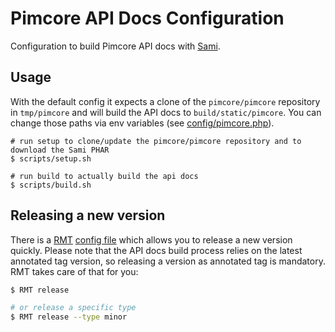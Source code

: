 # Pimcore API Docs Configuration

Configuration to build Pimcore API docs with [Sami](https://github.com/FriendsOfPHP/Sami).


## Usage

With the default config it expects a clone of the `pimcore/pimcore` repository in `tmp/pimcore` and will build the API docs
to `build/static/pimcore`. You can change those paths via env variables (see [config/pimcore.php](./config/pimcore.php)).

```shell
# run setup to clone/update the pimcore/pimcore repository and to download the Sami PHAR
$ scripts/setup.sh

# run build to actually build the api docs
$ scripts/build.sh
```


## Releasing a new version

There is a [RMT](https://github.com/liip/RMT) [config file](./.rmt.yml) which allows you to release a new version quickly.
Please note that the API docs build process relies on the latest annotated tag version, so releasing a version as annotated
tag is mandatory. RMT takes care of that for you:

```bash
$ RMT release

# or release a specific type
$ RMT release --type minor
```
